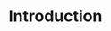 ---
title: Introduction
product-type: "connect"
content-type: "api-doc"
order: 1

sections:
  - content: |
      {% include misc/data-files.html %}

      The Stitch Connect API enables users to programmatically access and manage their Stitch accounts, or Stitch partners to seamlessly integrate Stitch's data pipleine functionality into their own platforms.

      This API is a RESTful, resource-oriented API that allows you to programmatically provision Stitch accounts, create and modify data sources, and configure destination connections.

      Each endpoint uses standard HTTP verbs like GET and POST, and will return [standard HTTP response codes]({{ api.response-codes }}) to indicate request status or errors.

      We built the API to accept and return [JSON](http://json.org) in all responses, including [errors]({{ api.error-message-formats }}).

  - title: "API functionality"
    anchor: "api-funcitonality"
    content: |
      Using the API, you can:

      {% assign api-objects = site.connect-files | where:"content-type","api-object" | sort:"order" %}

      {% for object in api-objects %}
      {% if object.intro-short %}
      - {{ object.intro-short | flatify }}
      {% endif %}
      {% endfor %}

      Check out the [tutorials and resources]({{ link.connect.guides.category | prepend: site.baseurl }}) to learn more about using Stitch Connect.

# {% capture source-config %}
# **OAuth sources**: To fully configure an OAuth data source, you will also need to use the [{{ js.name }}]({{ js.section | prepend: site.baseurl | flatify }}). This will send the user to Stitch, where they will be prompted to authorize access to the data source.
# {% endcapture %}
# {% include note.html type="single-line" content=source-config %}

  - title: "Accessing the API"
    anchor: "access-the-api"
    content: |
      To use the API, you'll need to obtain an API access token. This is necessary for authenticating successfully. Refer to the [Authentication section]({{ site.data.connect.api.authentication }}) for more info.

  - title: "Terminology"
    anchor: "terminology"
    content: |
      {% assign all-connect-docs = site.developer-files | where:"product-type","connect" %}
      {% assign api-terms = all-connect-docs | where:"content-type","api-terms" %}

      <table class="attribute-list">
      {% for item in api-terms %}
      {% for term in item.all-terms %}
      <tr>
      <td class="attribute-name">
      <strong>{{ term.name }}</strong>
      </td>

      <td class="description">
      {{ term.definition | flatify | markdownify }}
      </td>

      </tr>
      {% endfor %}
      {% endfor %}
      </table>
---